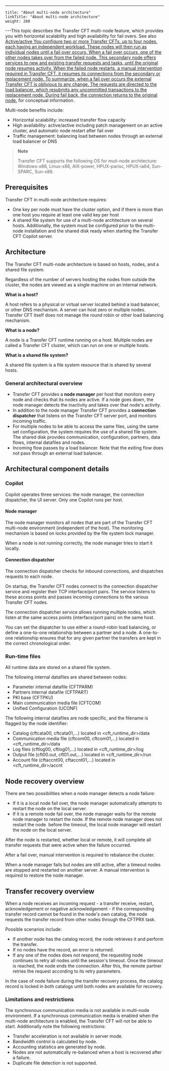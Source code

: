 ---
    title: "About multi-node architecture"
    linkTitle: "About multi-node architecture"
    weight: 260
---This topic describes the Transfer CFT multi-node feature, which provides you with horizontal scalability and high availability for fail overs. See also <a href="" class="MCTextPopup popup popupHead">Active/active You configure two or more Transfer CFTs, up to four nodes, each having an independent workload. These nodes will then run as individual nodes until a fail over occurs.
When a fail over occurs, one of the other nodes takes over from the failed node. This secondary node offers services to new and existing transfer requests and tasks, until the original node resumes activity.
When the failed node restarts, a manual intervention required in Transfer CFT, it resumes its connections from the secondary or replacement node.
To summarize, when a fail over occurs the external Transfer CFT is oblivious to any change. The requests are directed to the load balancer, which resubmits any uncommitted transactions to the replacement node. During fail back, the connection returns to the original node.</a> for conceptual information.

Multi-node benefits include:

- Horizontal scalability: increased transfer flow capacity
- High availability: active/active including patch management on an active cluster, and automatic node restart after fail over
- Traffic management: balancing load between nodes through an external load balancer or DNS

> **Note**
>
> Transfer CFT supports the following OS for muti-node architecture: Windows-x86, Linux-x86, AIX-power, HPUX-parisc, HPUX-ia64, Sun-SPARC, Sun-x86.

## Prerequisites

Transfer CFT in multi-node architecture requires:

- One key per node must have the cluster option, and if there is more than one host you require at least one valid key per host
- A shared file system for use of a multi-node architecture on several hosts. Additionally, the system must be configured prior to the multi-node installation and the shared disk ready when starting the Transfer CFT Copilot server.

## Architecture

The Transfer CFT multi-node architecture is based on hosts, nodes, and a shared file system.

Regardless of the number of servers hosting the nodes from outside the cluster, the nodes are viewed as a single machine on an internal network.

****What is a host?****

A host refers to a physical or virtual server located behind a load balancer, or other DNS mechanism. A server can host zero or multiple nodes. Transfer CFT itself does not manage the round robin or other load balancing mechanism.

****What is a node?****

A node is a Transfer CFT runtime running on a host. Multiple nodes are called a Transfer CFT cluster, which can run on one or multiple hosts.

****What is a shared file system?****

A shared file system is a file system resource that is shared by several hosts.

### General architectural overview

- Transfer CFT provides a ****node manager**** per host that monitors every node and checks that its nodes are active. If a node goes down, the node manager detects the inactivity and takes over that node's activity.
- In addition to the node manager Transfer CFT provides a ****connection dispatcher**** that listens on the Transfer CFT server port, and monitors incoming traffic.
- For multiple nodes to be able to access the same files, using the same set configuration, the system requires the use of a shared file system. The shared disk provides communication, configuration, partners, data flows, internal datafiles and nodes.
- Incoming flow passes by a load balancer. Note that the exiting flow does not pass through an external load balancer.

## Architectural component details

### Copilot

Copilot operates three services: the node manager, the connection dispatcher, the UI server. Only one Copilot runs per host.

#### Node manager

The node manager monitors all nodes that are part of the Transfer CFT multi-node environment (independent of the host). The monitoring mechanism is based on locks provided by the file system lock manager.

When a node is not running correctly, the node manager tries to start it locally.

#### Connection dispatcher

The connection dispatcher checks for inbound connections, and dispatches requests to each node.

On startup, the Transfer CFT nodes connect to the connection dispatcher service and register their TCP interface/port pairs. The service listens to these access points and passes incoming connections to the various Transfer CFT nodes.

The connection dispatcher service allows running multiple nodes, which listen at the same access points (interface/port pairs) on the same host.

You can set the dispatcher to use either a round-robin load balancing, or define a one-to-one relationship between a partner and a node. A one-to-one relationship ensures that for any given partner the transfers are kept in the correct chronological order.

### Run-time files

All runtime data are stored on a shared file system.

The following internal datafiles are shared between nodes:

- Parameter internal datafile (CFTPARM)
- Partners internal datafile (CFTPART)
- PKI base (CFTPKU)
- Main communication media file (CFTCOM)
- Unified Configuration (UCONF)

The following internal datafiles are node specific, and the filename is flagged by the node identifier:

- Catalog (cftcata00, cftcata01,...) located in &lt;cft_runtime_dir>/data
- Communication media file (cftcom00, cftcom01,...) located in &lt;cft_runtime_dir>/data
- Log files (cftlog00, cftlog01,...) located in &lt;cft_runtime_dir>/log
- Output file (cft00.out, cft01.out,...) located in &lt;cft_runtime_dir>/run
- Account file (cftaccnt00, cftaccnt01,...) located in &lt;cft_runtime_dir>/accnt

## Node recovery overview

There are two possibilities when a node manager detects a node failure:

- If it is a local node fail over, the node manager automatically attempts to restart the node on the local server.
- If it is a remote node fail over, the node manager waits for the remote node manager to restart the node. If the remote node manager does not restart the node  before the timeout, the local node manager will restart the node on the local server.

After the node is restarted, whether local or remote, it will complete all transfer requests that were active when the failure occurred.

After a fail over, manual intervention is required to rebalance the cluster.

When a node manager fails but nodes are still active, after a timeout nodes are stopped and restarted on another server. A manual intervention is required to restore the node manager.

## Transfer recovery overview

When a node receives an incoming request - a transfer receive, restart, acknowledgement or negative acknowledgement - if the corresponding transfer record cannot be found in the node's own catalog, the node requests the transfer record from other nodes through the CFTPRX task.

Possible scenarios include:

- If another node has the catalog record, the node retrieves it and perform the transfer.
- If no nodes have the record, an error is returned.
- If any one of the nodes does not respond, the requesting node continues to retry all nodes until the session's timeout. Once the timeout is reached, the node ends the connection. After this, the remote partner retries the request according to its retry parameters.

In the case of node failure during the transfer recovery process, the catalog record is locked in both catalogs until both nodes are available for recovery.

### Limitations and restrictions

The synchronous communication media is not available in multi-node environment. If a synchronous communication media is enabled when the multi-node architecture is enabled, the Transfer CFT will not be able to start. Additionally note the following restrictions:

- Transfer acceleration is not available in server mode.
- Bandwidth control is calculated by node.
- Accounting statistics are generated by node.
- Nodes are not automatically re-balanced when a host is recovered after a failure.
- Duplicate file detection is not supported.
